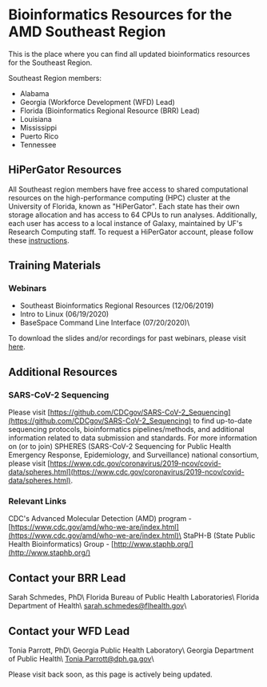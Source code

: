 # Bioinformatics Resources for the AMD Southeast Region
This is the place where you can find all updated bioinformatics resources for the Southeast Region.

Southeast Region members:
* Alabama
* Georgia (Workforce Development (WFD) Lead)
* Florida (Bioinformatics Regional Resource (BRR) Lead)
* Louisiana
* Mississippi
* Puerto Rico
* Tennessee

## HiPerGator Resources
All Southeast region members have free access to shared computational resources on the high-performance computing (HPC) cluster at the University of Florida, known as "HiPerGator". Each state has their own storage allocation and has access to 64 CPUs to run analyses. 
Additionally, each user has access to a local instance of Galaxy, maintained by UF's Research Computing staff.
To request a HiPerGator account, please follow these [instructions](hipergator/20200807_SoutheastRegion_HiPerGatorAccountAccess.pdf).


## Training Materials
### Webinars
* Southeast Bioinformatics Regional Resources (12/06/2019)
* Intro to Linux (06/19/2020)
* BaseSpace Command Line Interface (07/20/2020)\
 
To download the slides and/or recordings for past webinars, please visit [here](webinars).

## Additional Resources
### SARS-CoV-2 Sequencing
Please visit [https://github.com/CDCgov/SARS-CoV-2_Sequencing](https://github.com/CDCgov/SARS-CoV-2_Sequencing) to find up-to-date sequencing protocols, bioinformatics pipelines/methods, and additional information related to data submission and standards. 
For more information on (or to join) SPHERES (SARS-CoV-2 Sequencing for Public Health Emergency Response, Epidemiology, and Surveillance) national consortium, please visit [https://www.cdc.gov/coronavirus/2019-ncov/covid-data/spheres.html](https://www.cdc.gov/coronavirus/2019-ncov/covid-data/spheres.html). 

### Relevant Links
CDC's Advanced Molecular Detection (AMD) program - [https://www.cdc.gov/amd/who-we-are/index.html](https://www.cdc.gov/amd/who-we-are/index.html)\ 
StaPH-B (State Public Health Bioinformatics) Group - [http://www.staphb.org/](http://www.staphb.org/)

## Contact your BRR Lead
Sarah Schmedes, PhD\ 
Florida Bureau of Public Health Laboratories\ 
Florida Department of Health\ 
sarah.schmedes@flhealth.gov\ 

## Contact your WFD Lead
Tonia Parrott, PhD\ 
Georgia Public Health Laboratory\ 
Georgia Department of Public Health\ 
Tonia.Parrott@dph.ga.gov\ 
  
Please visit back soon, as this page is actively being updated.
